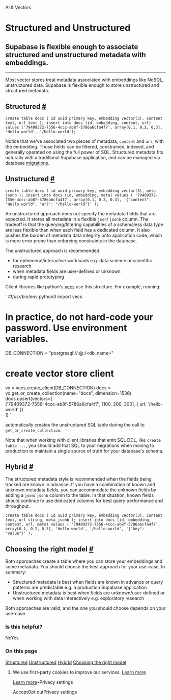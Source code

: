 AI & Vectors

# Structured and Unstructured

## Supabase is flexible enough to associate structured and unstructured metadata with embeddings.

* * *

Most vector stores treat metadata associated with embeddings like NoSQL, unstructured data. Supabase is flexible enough to store unstructured and structured metadata.

## Structured [\#](https://supabase.com/docs/guides/ai/structured-unstructured\#structured)

`
create table docs (
id uuid primary key,
embedding vector(3),
content text,
url text
);
insert into docs
(id, embedding, content, url)
values
('79409372-7556-4ccc-ab8f-5786a6cfa4f7', array[0.1, 0.2, 0.3], 'Hello world', '/hello-world');
`

Notice that we've associated two pieces of metadata, `content` and `url`, with the embedding. Those fields can be filtered, constrained, indexed, and generally operated on using the full power of SQL. Structured metadata fits naturally with a traditional Supabase application, and can be managed via database [migrations](https://supabase.com/docs/guides/deployment/database-migrations).

## Unstructured [\#](https://supabase.com/docs/guides/ai/structured-unstructured\#unstructured)

`
create table docs (
id uuid primary key,
embedding vector(3),
meta jsonb
);
insert into docs
(id, embedding, meta)
values
(
    '79409372-7556-4ccc-ab8f-5786a6cfa4f7',
    array[0.1, 0.2, 0.3],
    '{"content": "Hello world", "url": "/hello-world"}'
);
`

An unstructured approach does not specify the metadata fields that are expected. It stores all metadata in a flexible `json`/ `jsonb` column. The tradeoff is that the querying/filtering capabilities of a schemaless data type are less flexible than when each field has a dedicated column. It also pushes the burden of metadata data integrity onto application code, which is more error prone than enforcing constraints in the database.

The unstructured approach is recommended:

- for ephemeral/interactive workloads e.g. data science or scientific research
- when metadata fields are user-defined or unknown
- during rapid prototyping

Client libraries like python's [vecs](https://github.com/supabase/vecs) use this structure. For example, running:

`
#!/usr/bin/env python3
import vecs
# In practice, do not hard-code your password. Use environment variables.
DB_CONNECTION = "postgresql://<user>:<password>@<host>:<port>/<db_name>"
# create vector store client
vx = vecs.create_client(DB_CONNECTION)
docs = vx.get_or_create_collection(name="docs", dimension=1536)
docs.upsert(vectors=[\
('79409372-7556-4ccc-ab8f-5786a6cfa4f7', [100, 200, 300], { url: '/hello-world' })\
])
`

automatically creates the unstructured SQL table during the call to `get_or_create_collection`.

Note that when working with client libraries that emit SQL DDL, like `create table ...`, you should add that SQL to your migrations when moving to production to maintain a single source of truth for your database's schema.

## Hybrid [\#](https://supabase.com/docs/guides/ai/structured-unstructured\#hybrid)

The structured metadata style is recommended when the fields being tracked are known in advance. If you have a combination of known and unknown metadata fields, you can accommodate the unknown fields by adding a `json`/ `jsonb` column to the table. In that situation, known fields should continue to use dedicated columns for best query performance and throughput.

`
create table docs (
id uuid primary key,
embedding vector(3),
content text,
url string,
meta jsonb
);
insert into docs
(id, embedding, content, url, meta)
values
(
    '79409372-7556-4ccc-ab8f-5786a6cfa4f7',
    array[0.1, 0.2, 0.3],
    'Hello world',
    '/hello-world',
    '{"key": "value"}'
);
`

## Choosing the right model [\#](https://supabase.com/docs/guides/ai/structured-unstructured\#choosing-the-right-model)

Both approaches create a table where you can store your embeddings and some metadata. You should choose the best approach for your use-case. In summary:

- Structured metadata is best when fields are known in advance or query patterns are predictable e.g. a production Supabase application
- Unstructured metadata is best when fields are unknown/user-defined or when working with data interactively e.g. exploratory research

Both approaches are valid, and the one you should choose depends on your use-case.

### Is this helpful?

NoYes

### On this page

[Structured](https://supabase.com/docs/guides/ai/structured-unstructured#structured) [Unstructured](https://supabase.com/docs/guides/ai/structured-unstructured#unstructured) [Hybrid](https://supabase.com/docs/guides/ai/structured-unstructured#hybrid) [Choosing the right model](https://supabase.com/docs/guides/ai/structured-unstructured#choosing-the-right-model)

1. We use first-party cookies to improve our services. [Learn more](https://supabase.com/privacy#8-cookies-and-similar-technologies-used-on-our-european-services)



   [Learn more](https://supabase.com/privacy#8-cookies-and-similar-technologies-used-on-our-european-services)•Privacy settings





   AcceptOpt outPrivacy settings